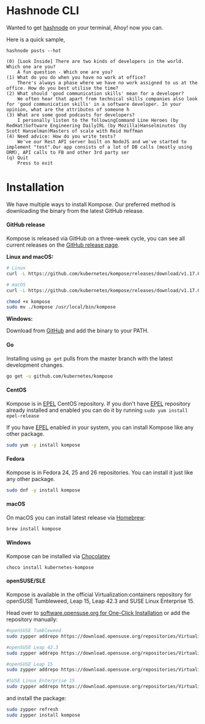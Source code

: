 # Hashnode CLI

Wanted to get [hashnode](https://hashnode.com) on your terminal, Ahoy! now you can.

Here is a quick sample,

```
hashnode posts --hot
```
```
(0) [Look Inside] There are two kinds of developers in the world. Which one are you?
    A fun question - Which one are you?
(1) What do you do when you have no work at office?
    There's always a phase where we have no work assigned to us at the office. How do you best utilise the time?
(2) What should 'good communication skills' mean for a developer?
    We often hear that apart from technical skills companies also look for 'good communication skills' in a software developer. In your opinion, what are the attributes of someone h
(3) What are some good podcasts for developers?
    I personally listen to the followingCommand Line Heroes (by RedHat)Software Engineering DailyIRL (by Mozilla)Hanselminutes (by Scott Hanselman)Masters of scale with Reid Hoffman
(4) Need advice: How do you write tests?
    We've our Rest API server built on NodeJS and we've started to implement "test".Our app consists of a lot of DB calls (mostly using ORM), API calls to FB and other 3rd party ser
(q) Quit
    Press to exit
```

# Installation

We have multiple ways to install Kompose. Our preferred method is downloading the binary from the latest GitHub release.

#### GitHub release

Kompose is released via GitHub on a three-week cycle, you can see all current releases on the [GitHub release page](https://github.com/kubernetes/kompose/releases).

__Linux and macOS:__

```sh
# Linux
curl -L https://github.com/kubernetes/kompose/releases/download/v1.17.0/kompose-linux-amd64 -o kompose

# macOS
curl -L https://github.com/kubernetes/kompose/releases/download/v1.17.0/kompose-darwin-amd64 -o kompose

chmod +x kompose
sudo mv ./kompose /usr/local/bin/kompose
```

__Windows:__

Download from [GitHub](https://github.com/kubernetes/kompose/releases/download/v1.17.0/kompose-windows-amd64.exe) and add the binary to your PATH.

#### Go

Installing using `go get` pulls from the master branch with the latest development changes.

```sh
go get -u github.com/kubernetes/kompose
```

#### CentOS

Kompose is in [EPEL](https://fedoraproject.org/wiki/EPEL) CentOS repository.
If you don't have [EPEL](https://fedoraproject.org/wiki/EPEL) repository already installed and enabled you can do it by running  `sudo yum install epel-release`

If you have [EPEL](https://fedoraproject.org/wiki/EPEL) enabled in your system, you can install Kompose like any other package.

```bash
sudo yum -y install kompose
```

#### Fedora
Kompose is in Fedora 24, 25 and 26 repositories. You can install it just like any other package.

```bash
sudo dnf -y install kompose
```

#### macOS
On macOS you can install latest release via [Homebrew](https://brew.sh):

```bash
brew install kompose
```

#### Windows
Kompose can be installed via [Chocolatey](https://chocolatey.org/packages/kubernetes-kompose)

```console
choco install kubernetes-kompose
```

#### openSUSE/SLE
Kompose is available in the official Virtualization:containers repository for openSUSE Tumbleweed, Leap 15, Leap 42.3 and SUSE Linux Enterprise 15.

Head over to [software.opensuse.org for One-Click Installation](https://software.opensuse.org//download.html?project=Virtualization%3Acontainers&package=kompose) or add the repository manually:
```bash
#openSUSE Tumbleweed
sudo zypper addrepo https://download.opensuse.org/repositories/Virtualization:containers/openSUSE_Tumbleweed/Virtualization:containers.repo

#openSUSE Leap 42.3
sudo zypper addrepo https://download.opensuse.org/repositories/Virtualization:containers/openSUSE_Leap_42.3/Virtualization:containers.repo

#openSUSE Leap 15
sudo zypper addrepo https://download.opensuse.org/repositories/Virtualization:containers/openSUSE_Leap_15.0/Virtualization:containers.repo

#SUSE Linux Enterprise 15
sudo zypper addrepo https://download.opensuse.org/repositories/Virtualization:containers/SLE_15/Virtualization:containers.repo
```
and install the package:
```bash
sudo zypper refresh
sudo zypper install kompose
```
